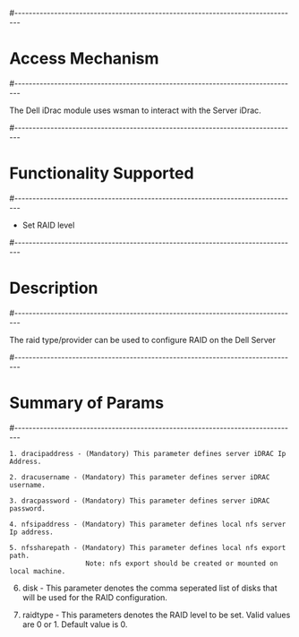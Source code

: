 #-------------------------------------------------------------------------------
# Access Mechanism
#-------------------------------------------------------------------------------

The Dell iDrac module uses wsman to interact with the Server iDrac.

#-------------------------------------------------------------------------------
# Functionality Supported
#-------------------------------------------------------------------------------

- Set RAID level

#-------------------------------------------------------------------------------
# Description
#-------------------------------------------------------------------------------

The raid type/provider can be used to configure RAID on the Dell Server

#-------------------------------------------------------------------------------
# Summary of Params
#-------------------------------------------------------------------------------

	1. dracipaddress - (Mandatory) This parameter defines server iDRAC Ip Address.
    
	2. dracusername - (Mandatory) This parameter defines server iDRAC username.
				
	3. dracpassword - (Mandatory) This parameter defines server iDRAC password.
				
	4. nfsipaddress - (Mandatory) This parameter defines local nfs server Ip address.
	
	5. nfssharepath - (Mandatory) This parameter defines local nfs export path.
					   Note: nfs export should be created or mounted on local machine.
  
  6. disk - This parameter denotes the comma seperated list of disks that
      will be used for the RAID configuration.

  7. raidtype - This parameters denotes the RAID level to be set. Valid values
      are 0 or 1. Default value is 0.


